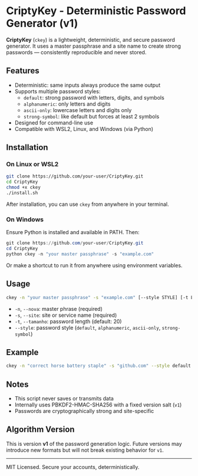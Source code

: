 # CriptyKey - Deterministic Password Generator (v1)

**CriptyKey** (`ckey`) is a lightweight, deterministic, and secure password generator. It uses a master passphrase and a site name to create strong passwords — consistently reproducible and never stored.

## Features

- Deterministic: same inputs always produce the same output
- Supports multiple password styles:
  - `default`: strong password with letters, digits, and symbols
  - `alphanumeric`: only letters and digits
  - `ascii-only`: lowercase letters and digits only
  - `strong-symbol`: like default but forces at least 2 symbols
- Designed for command-line use
- Compatible with WSL2, Linux, and Windows (via Python)

## Installation

### On Linux or WSL2

```bash
git clone https://github.com/your-user/CriptyKey.git
cd CriptyKey
chmod +x ckey
./install.sh
```

After installation, you can use `ckey` from anywhere in your terminal.

### On Windows

Ensure Python is installed and available in PATH. Then:

```powershell
git clone https://github.com/your-user/CriptyKey.git
cd CriptyKey
python ckey -n "your master passphrase" -s "example.com"
```

Or make a shortcut to run it from anywhere using environment variables.

## Usage

```bash
ckey -n "your master passphrase" -s "example.com" [--style STYLE] [-t LENGTH]
```

- `-n`, `--nova`: master phrase (required)
- `-s`, `--site`: site or service name (required)
- `-t`, `--tamanho`: password length (default: 20)
- `--style`: password style (`default`, `alphanumeric`, `ascii-only`, `strong-symbol`)

## Example

```bash
ckey -n "correct horse battery staple" -s "github.com" --style default -t 24
```

## Notes

- This script never saves or transmits data
- Internally uses PBKDF2-HMAC-SHA256 with a fixed version salt (`v1`)
- Passwords are cryptographically strong and site-specific

## Algorithm Version

This is version **v1** of the password generation logic. Future versions may introduce new formats but will not break existing behavior for `v1`.

---

MIT Licensed. Secure your accounts, deterministically.

